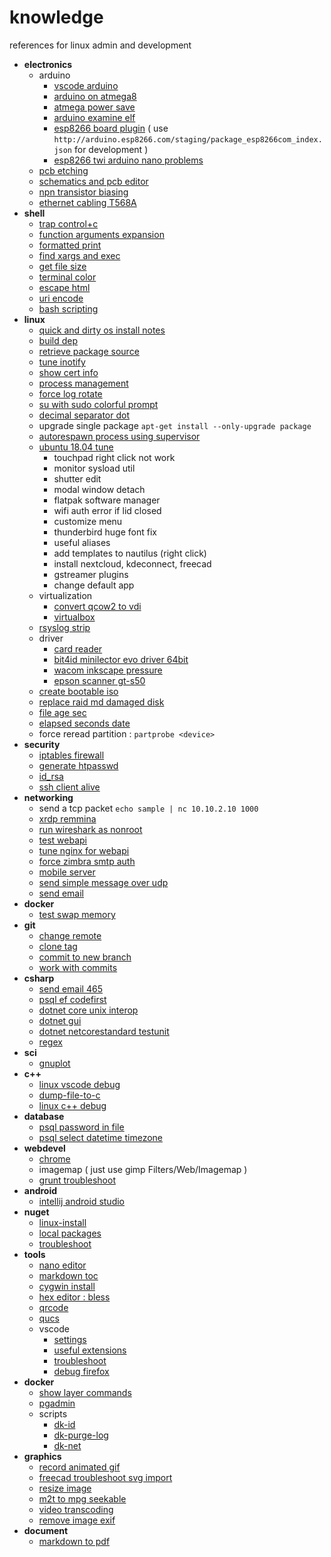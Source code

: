 # knowledge

references for linux admin and development 

- **electronics**
  - arduino
    - [vscode arduino](doc/vscode-arduino.md)
    - [arduino on atmega8](doc/arduino-on-atmega8.md)
    - [atmega power save](doc/atmega-power-save.md)
    - [arduino examine elf](doc/arduino-examine-elf.md)
    - [esp8266 board plugin](https://github.com/esp8266/Arduino#installing-with-boards-manager) ( use `http://arduino.esp8266.com/staging/package_esp8266com_index.json` for development )
    - [esp8266 twi arduino nano problems](doc/esp8266-twi-arduino-nano.md)
  - [pcb etching](doc/pcb-etching.md)
  - [schematics and pcb editor](https://easyeda.com/)
  - [npn transistor biasing](_files/npn-transistor-biasing.xlsx)
  - [ethernet cabling T568A](http://pinouts.ru/NetworkCables/ethernet_10_100_1000_pinout.shtml)
- **shell**
  - [trap control+c](doc/trap-ctrlc.md)
  - [function arguments expansion](doc/function-args-expansion.md)
  - [formatted print](doc/formatted-print.md)
  - [find xargs and exec](doc/find-and-exec.md)
  - [get file size](doc/get-file-size.md)
  - [terminal color](https://misc.flogisoft.com/bash/tip_colors_and_formatting)
  - [escape html](doc/escape-html.md)
  - [uri encode](doc/uri-encode.md)
  - [bash scripting](doc/bash-scripting.md)
- **linux**
  - [quick and dirty os install notes](doc/quick-and-dirty-server-install-notes.md)
  - [build dep](doc/build-dep.md)  
  - [retrieve package source](doc/retrieve-package-source.md)  
  - [tune inotify](doc/tune-inotify.md)      
  - [show cert info](https://github.com/devel0/linux-scripts-utils/blob/master/show-cert-info)
  - [process management](doc/process-management.md) 
  - [force log rotate](doc/force-log-rotate.md)  
  - [su with sudo colorful prompt](doc/su-with-sudo-prompt.md)  
  - [decimal separator dot](doc/decimal-separator-dot.md)  
  - upgrade single package `apt-get install --only-upgrade package`  
  - [autorespawn process using supervisor](https://github.com/devel0/dynamic-firewall/tree/e15ce9d0e152dee37a6a5dfff9a5f543914d5c6f#config-supervisor)
  - [ubuntu 18.04 tune](doc/ubuntu-18.04-tune.md)
    - touchpad right click not work
    - monitor sysload util
    - shutter edit
    - modal window detach
    - flatpak software manager
    - wifi auth error if lid closed
    - customize menu
    - thunderbird huge font fix
    - useful aliases
    - add templates to nautilus (right click)
    - install nextcloud, kdeconnect, freecad
    - gstreamer plugins
    - change default app  
  - virtualization
    - [convert qcow2 to vdi](doc/convert-qcow2-to-vdi.md)
    - [virtualbox](doc/virtualbox.md)
  - [rsyslog strip](doc/rsyslog-strip.md)
  - driver
    - [card reader](doc/card-reader.md)
    - [bit4id minilector evo driver 64bit](doc/bit4id-minilector-evo.md)
    - [wacom inkscape pressure](doc/wacom-inkscape-pressure.md)
    - [epson scanner gt-s50](doc/driver-epson-gt-s50.md)    
  - [create bootable iso](https://raw.githubusercontent.com/jsamr/bootiso/master/bootiso)
  - [replace raid md damaged disk](doc/replace-raid-md-damaged-disk.md)  
  - [file age sec](https://github.com/devel0/linux-scripts-utils/blob/master/file-age-sec)
  - [elapsed seconds date](doc/elapsed-seconds.md)
  - force reread partition : `partprobe <device>`
- **security**
  - [iptables firewall](https://github.com/devel0/linux-scripts-utils/blob/master/fw.sh)
  - [generate htpasswd](doc/generate-htpasswd.md)
  - [id_rsa](doc/id_rsa.md)  
  - [ssh client alive](doc/ssh-keep-alive.md)
- **networking**
  - send a tcp packet `echo sample | nc 10.10.2.10 1000`
  - [xrdp remmina](doc/xrdp-remmina.md)
  - [run wireshark as nonroot](doc/run-wireshark-as-nonroot.md)  
  - [test webapi](doc/test-webapi.md)
  - [tune nginx for webapi](doc/nginx-webapi-conf.md)  
  - [force zimbra smtp auth](doc/zimbra-force-smtp-auth.md)
  - [mobile server](doc/mobile-server.md)
  - [send simple message over udp](doc/send-simple-message-over-udp.md)
  - [send email](doc/send-email-wrapper.md)
- **docker**
  - [test swap memory](doc/test-swap-memory.md)
- **git**
  - [change remote](doc/change-remote.md)
  - [clone tag](doc/clone-tag.md)
  - [commit to new branch](doc/commit-to-new-branch.md)
  - [work with commits](doc/change-commit.md)
- **csharp**
  - [send email 465](doc/send-email-465.md)
  - [psql ef codefirst](doc/psql-ef-codefirst.md)
  - [dotnet core unix interop](doc/dotnet-core-unix-interop.md)
  - [dotnet gui](doc/dotnet-avalonia.md)
  - [dotnet netcorestandard testunit](https://github.com/devel0/netcore-util/tree/6267b9e954692ecc7513ccb9616d590128294598#how-this-project-was-built)
  - [regex](doc/regex.md)
- **sci**
  - [gnuplot](doc/gnuplot.md)
- **c++**
  - [linux vscode debug](https://github.com/devel0/example-vscode-linux-cpp-debug)
  - [dump-file-to-c](doc/dump-file-to-c.md)
  - [linux c++ debug](doc/linux-vscode-cpp-dev.md)
- **database**
  - [psql password in file](doc/psql-password-in-file.md)
  - [psql select datetime timezone](doc/select-datetime-timezone.md)
- **webdevel**
  - [chrome](doc/chrome.md)
  - imagemap ( just use gimp Filters/Web/Imagemap )
  - [grunt troubleshoot](doc/grunt-troubleshoot.md)
- **android**
  - [intellij android studio](doc/intellij-android-studio.md)
- **nuget**
  - [linux-install](doc/nuget-linux-install.md)
  - [local packages](doc/nuget-config-local-packages.md)
  - [troubleshoot](doc/troubleshoot.md)
- **tools**
  - [nano editor](doc/nano-editor.md)
  - [markdown toc](doc/markdown-toc.md)
  - [cygwin install](doc/cygwin-install.md)
  - [hex editor : bless](https://github.com/bwrsandman/Bless)
  - [qrcode](doc/qrcode.md)  
  - [qucs](doc/qucs.md)
  - vscode
    - [settings](doc/vscode-settings.md)
    - [useful extensions](doc/vscode-useful-extensions.md)
    - [troubleshoot](doc/vscode-troubleshoot.md)
    - [debug firefox](doc/vscode-debug-firefox.md)  
- **docker**
  - [show layer commands](doc/show-layer-commands.md)
  - [pgadmin](doc/pgadmin.md)
  - scripts
    - [dk-id](https://github.com/devel0/linux-scripts-utils/blob/master/dk-id)
    - [dk-purge-log](https://github.com/devel0/linux-scripts-utils/blob/master/dk-purge-log)
    - [dk-net](https://github.com/devel0/linux-scripts-utils/blob/master/dk-net)
- **graphics**
  - [record animated gif](doc/record-animated-gif.md)
  - [freecad troubleshoot svg import](doc/freecad-import-svg-segmentation-fault.md)
  - [resize image](doc/resize-image.md)
  - [m2t to mpg seekable](doc/m2t-to-mpg-seekable.md)
  - [video transcoding](doc/video-transcoding.md)
  - [remove image exif](doc/remove-image-exif.md)
- **document**
  - [markdown to pdf](doc/markdown-to-pdf.md)
